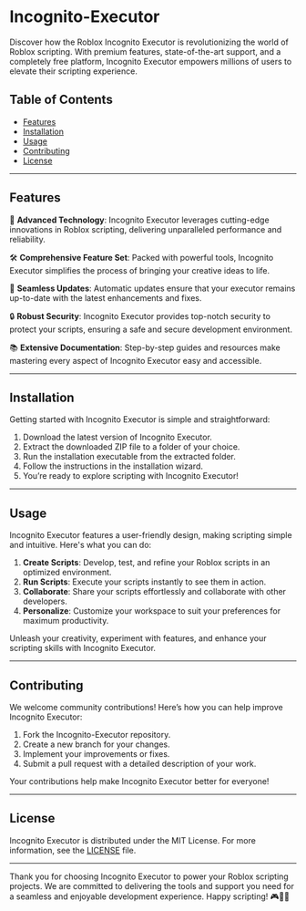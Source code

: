 # Incognito-Executor

Discover how the Roblox Incognito Executor is revolutionizing the world of Roblox scripting. With premium features, state-of-the-art support, and a completely free platform, Incognito Executor empowers millions of users to elevate their scripting experience.

## Table of Contents

- [Features](#features)
- [Installation](#installation)
- [Usage](#usage)
- [Contributing](#contributing)
- [License](#license)

---

## Features

🚀 **Advanced Technology**: Incognito Executor leverages cutting-edge innovations in Roblox scripting, delivering unparalleled performance and reliability.

🛠 **Comprehensive Feature Set**: Packed with powerful tools, Incognito Executor simplifies the process of bringing your creative ideas to life.

🔄 **Seamless Updates**: Automatic updates ensure that your executor remains up-to-date with the latest enhancements and fixes.

🔒 **Robust Security**: Incognito Executor provides top-notch security to protect your scripts, ensuring a safe and secure development environment.

📚 **Extensive Documentation**: Step-by-step guides and resources make mastering every aspect of Incognito Executor easy and accessible.

---

## Installation

Getting started with Incognito Executor is simple and straightforward:

1. Download the latest version of Incognito Executor.
2. Extract the downloaded ZIP file to a folder of your choice.
3. Run the installation executable from the extracted folder.
4. Follow the instructions in the installation wizard.
5. You’re ready to explore scripting with Incognito Executor!

---

## Usage

Incognito Executor features a user-friendly design, making scripting simple and intuitive. Here's what you can do:

1. **Create Scripts**: Develop, test, and refine your Roblox scripts in an optimized environment.
2. **Run Scripts**: Execute your scripts instantly to see them in action.
3. **Collaborate**: Share your scripts effortlessly and collaborate with other developers.
4. **Personalize**: Customize your workspace to suit your preferences for maximum productivity.

Unleash your creativity, experiment with features, and enhance your scripting skills with Incognito Executor.

---

## Contributing

We welcome community contributions! Here’s how you can help improve Incognito Executor:

1. Fork the Incognito-Executor repository.
2. Create a new branch for your changes.
3. Implement your improvements or fixes.
4. Submit a pull request with a detailed description of your work.

Your contributions help make Incognito Executor better for everyone!

---

## License

Incognito Executor is distributed under the MIT License. For more information, see the [LICENSE](LICENSE) file.

---

Thank you for choosing Incognito Executor to power your Roblox scripting projects. We are committed to delivering the tools and support you need for a seamless and enjoyable development experience. Happy scripting! 🎮🚀👾
    